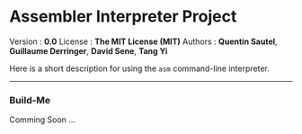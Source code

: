 Assembler Interpreter Project
===================

Version : **0.0**
License : **The MIT License (MIT)**
Authors : **Quentin Sautel**, **Guillaume Derringer**, **David Sene**, **Tang Yi** 

Here is a short description for using  the `asm` command-line interpreter.

----------

### Build-Me

Comming Soon ...